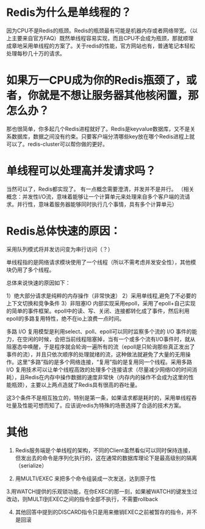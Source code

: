 # Redis为什么是单线程的？

因为CPU不是Redis的瓶颈。Redis的瓶颈最有可能是机器内存或者网络带宽。（以上主要来自官方FAQ）既然单线程容易实现，而且CPU不会成为瓶颈，那就顺理成章地采用单线程的方案了。关于redis的性能，官方网站也有，普通笔记本轻松处理每秒几十万的请求。

# 如果万一CPU成为你的Redis瓶颈了，或者，你就是不想让服务器其他核闲置，那怎么办？

那也很简单，你多起几个Redis进程就好了。Redis是keyvalue数据库，又不是关系数据库，数据之间没有约束。只要客户端分清哪些key放在哪个Redis进程上就可以了。redis-cluster可以帮你做的更好。

# 单线程可以处理高并发请求吗？

当然可以了，Redis都实现了。
有一点概念需要澄清，并发并不是并行。
（相关概念：并发性I/O流，意味着能够让一个计算单元来处理来自多个客户端的流请求。并行性，意味着服务器能够同时执行几个事情，具有多个计算单元）

# Redis总体快速的原因：

采用队列模式将并发访问变为串行访问（？）

单线程指的是网络请求模块使用了一个线程（所以不需考虑并发安全性），其他模块仍用了多个线程。

总体来说快速的原因如下： 

1）绝大部分请求是纯粹的内存操作（非常快速） 
2）采用单线程,避免了不必要的上下文切换和竞争条件 
3）非阻塞IO 
内部实现采用epoll，采用了epoll+自己实现的简单的事件框架。epoll中的读、写、关闭、连接都转化成了事件，然后利用epoll的多路复用特性，绝不在io上浪费一点时间。

多路 I/O 复用模型是利用select、poll、epoll可以同时监察多个流的 I/O 事件的能力，在空闲的时候，会把当前线程阻塞掉，当有一个或多个流有I/O事件时，就从阻塞态中唤醒，于是程序就会轮询一遍所有的流（epoll是只轮询那些真正发出了事件的流），并且只依次顺序的处理就绪的流，这种做法就避免了大量的无用操作。这里“多路”指的是多个网络连接，“复用”指的是复用同一个线程。采用多路 I/O 复用技术可以让单个线程高效的处理多个连接请求（尽量减少网络IO的时间消耗），且Redis在内存中操作数据的速度非常快（内存内的操作不会成为这里的性能瓶颈），主要以上两点造就了Redis具有很高的吞吐量。

这3个条件不是相互独立的，特别是第一条，如果请求都是耗时的，采用单线程吞吐量及性能可想而知了。应该说redis为特殊的场景选择了合适的技术方案。

# 其他

1. Redis服务端是个单线程的架构，不同的Client虽然看似可以同时保持连接，但发出去的命令是序列化执行的，这在通常的数据库理论下是最高级别的隔离（serialize）

2. 用MULTI/EXEC 来把多个命令组装成一次发送，达到原子性

3.用WATCH提供的乐观锁功能，在你EXEC的那一刻，如果被WATCH的键发生过改动，则MULTI到EXEC之间的指令全部不执行，不需要rollback

4. 其他回答中提到的DISCARD指令只是用来撤销EXEC之前被暂存的指令，并不是回滚

